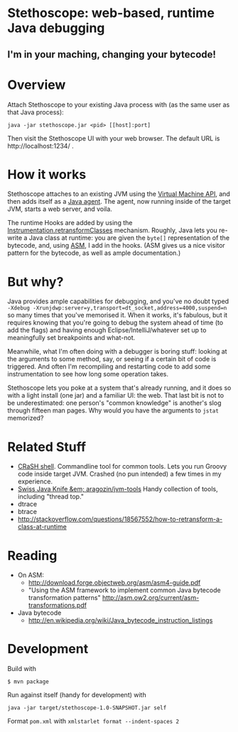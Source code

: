 # Stethoscope: web-based, runtime Java debugging
## I'm in your maching, changing your bytecode!

# Overview

Attach Stethoscope to your existing Java process
with (as the same user as that Java process):

```
java -jar stethoscope.jar <pid> [[host]:port]
```

Then visit the Stethoscope UI with your
web browser.  The default URL is http://localhost:1234/ .

# How it works

Stethoscope attaches to an existing
JVM using the [Virtual Machine API](https://docs.oracle.com/javase/7/docs/jdk/api/attach/spec/com/sun/tools/attach/VirtualMachine.html), and then
adds itself as a [Java agent](https://docs.oracle.com/javase/6/docs/api/java/lang/instrument/package-summary.html).  The agent, now running inside of
the target JVM, starts a web server,
and voila.

The runtime Hooks are added by using the
[Instrumentation.retransformClasses](https://docs.oracle.com/javase/7/docs/api/java/lang/instrument/Instrumentation.html#retransformClasses(java.lang.Class...)) mechanism.  Roughly, Java lets you re-write a Java
class at runtime: you are given the `byte[]`
representation of the bytecode, and, using
[ASM](http://asm.ow2.org/), I add in the
hooks.  (ASM gives us a nice visitor pattern
for the bytecode, as well as ample documentation.)

# But why?

Java provides ample capabilities for
debugging, and you've no doubt typed
`-Xdebug -Xrunjdwp:server=y,transport=dt_socket,address=4000,suspend=n` so many times that you've
memorised it.  When it works, it's fabulous,
but it requires knowing that you're going to
debug the system ahead of time (to add the flags)
and having enough Eclipse/IntelliJ/whatever
set up to meaningfully set breakpoints and what-not.

Meanwhile, what I'm often doing with a debugger is
boring stuff: looking at the arguments to some method,
say, or seeing if a certain bit of code is triggered.
And often I'm recompiling and restarting code to add
some instrumentation to see how long some operation
takes.

Stethoscope lets you poke at a system that's
already running, and it does so with a light
install (one jar) and a familiar UI: the web.
That last bit is not to be underestimated:
one person's "common knowledge" is another's
slog through fifteen man pages.  Why would
you have the arguments to `jstat` memorized?

# Related Stuff

* [CRaSH shell](http://www.crashub.org/). Commandline tool for common tools.  Lets you run Groovy code inside target JVM.  Crashed (no pun intended) a few times in my experience.
* [Swiss Java Knife &em; aragozin/jvm-tools](https://github.com/aragozin/jvm-tools) Handy collection of tools, including "thread top."
* dtrace
* btrace
* http://stackoverflow.com/questions/18567552/how-to-retransform-a-class-at-runtime

# Reading

* On ASM:
  * http://download.forge.objectweb.org/asm/asm4-guide.pdf
  * "Using the ASM framework to implement common Java bytecode transformation patterns" http://asm.ow2.org/current/asm-transformations.pdf
* Java bytecode
  * http://en.wikipedia.org/wiki/Java_bytecode_instruction_listings


# Development

Build with

```
$ mvn package
```

Run against itself (handy for development) with

```
java -jar target/stethoscope-1.0-SNAPSHOT.jar self
```

Format `pom.xml` with `xmlstarlet format --indent-spaces 2`
